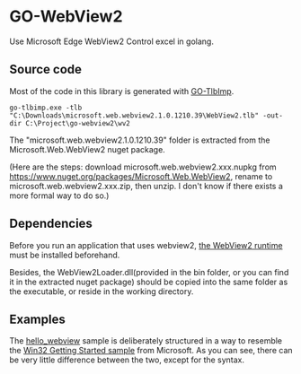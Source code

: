 # GO-WebView2

Use Microsoft Edge WebView2 Control excel in golang.

## Source code

Most of the code in this library is generated with [GO-TlbImp](https://github.com/zzl/go-tlbimp).

```go-tlbimp.exe -tlb "C:\Downloads\microsoft.web.webview2.1.0.1210.39\WebView2.tlb" -out-dir C:\Project\go-webview2\wv2```

The "microsoft.web.webview2.1.0.1210.39" folder is extracted from the Microsoft.Web.WebView2 nuget package.

(Here are the steps: download microsoft.web.webview2.xxx.nupkg from https://www.nuget.org/packages/Microsoft.Web.WebView2, 
rename to microsoft.web.webview2.xxx.zip, then unzip. I don't know if there exists a more formal way to do so.)

## Dependencies

Before you run an application that uses webview2, 
[the WebView2 runtime](https://developer.microsoft.com/en-us/microsoft-edge/webview2/#download-section) 
must be installed beforehand.

Besides, the WebView2Loader.dll(provided in the bin folder, or you can find it in the extracted nuget package)
should be copied into the same folder as the executable, or reside in the working directory.

## Examples
The [hello_webview](https://github.com/zzl/go-webview2/blob/main/examples/hello_webview/hello_webview.go) sample
is deliberately structured in a way to resemble the 
[Win32 Getting Started sample](https://github.com/MicrosoftEdge/WebView2Samples/blob/main/GettingStartedGuides/Win32_GettingStarted/HelloWebView.cpp)
from Microsoft. As you can see, there can be very little difference between the two, except for the syntax.

